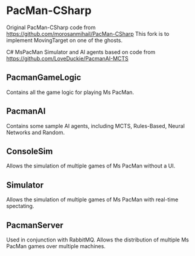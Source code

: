 # PacMan-CSharp
Original PacMan-CSharp code from https://github.com/morosanmihail/PacMan-CSharp
This fork is to implement MovingTarget on one of the ghosts.

C# MsPacMan Simulator and AI agents based on code from https://github.com/LoveDuckie/PacmanAI-MCTS 

## PacmanGameLogic
Contains all the game logic for playing Ms PacMan.

## PacmanAI
Contains some sample AI agents, including MCTS, Rules-Based, Neural Networks and Random.

## ConsoleSim
Allows the simulation of multiple games of Ms PacMan without a UI.

## Simulator
Allows the simulation of multiple games of Ms PacMan with real-time spectating.

## PacmanServer
Used in conjunction with RabbitMQ. Allows the distribution of multiple Ms PacMan games over multiple machines.